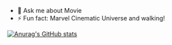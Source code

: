 - 💬 Ask me about Movie
- ⚡ Fun fact: Marvel Cinematic Universe and walking!

[![Anurag's GitHub stats](https://github-readme-stats.vercel.app/api?username=apteryxf?count_private=true?theme=radical)](https://github.com/anuraghazra/github-readme-stats)
